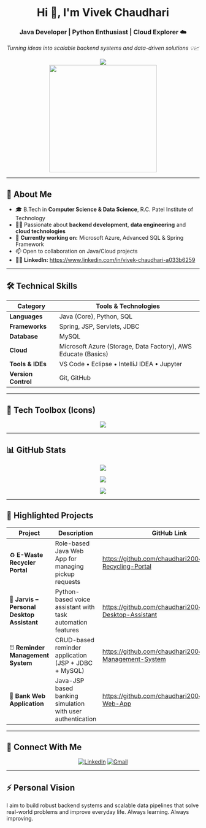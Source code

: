 <h1 align="center">Hi 👋, I'm Vivek Chaudhari</h1>
<h3 align="center">Java Developer | Python Enthusiast | Cloud Explorer ☁️</h3>
<p align="center"><i>Turning ideas into scalable backend systems and data-driven solutions 💡📈</i></p>

<div align="center">
  <img src="https://readme-typing-svg.demolab.com?font=Fira+Code&weight=500&size=22&pause=1000&center=true&vCenter=true&width=650&lines=Core+Java+%7C+Python+%7C+SQL;Spring+%7C+JSP+%7C+Servlets+%7C+JDBC;Azure+%7C+Git+%7C+Jupyter+%7C+MySQL;Data+Engineer+Mindset+%7C+Cloud+Explorer+%7C+Problem+Solver" />
</div>

<div align="center">
  <img src="https://media.giphy.com/media/qgQUggAC3Pfv687qPC/giphy.gif" width="280" />
</div>

---

## 🌟 About Me

- 🎓 B.Tech in **Computer Science & Data Science**, R.C. Patel Institute of Technology  
- 👨‍💻 Passionate about **backend development**, **data engineering** and **cloud technologies**  
- 🚀 **Currently working on:** Microsoft Azure, Advanced SQL & Spring Framework  
- 📫 Open to collaboration on Java/Cloud projects  
- 🧑‍💼 **LinkedIn:** https://www.linkedin.com/in/vivek-chaudhari-a033b6259

---

## 🛠️ Technical Skills

| Category | Tools & Technologies |
|--------|-----------------------|
| **Languages** | Java (Core), Python, SQL |
| **Frameworks** | Spring, JSP, Servlets, JDBC |
| **Database** | MySQL |
| **Cloud** | Microsoft Azure (Storage, Data Factory), AWS Educate (Basics) |
| **Tools & IDEs** | VS Code • Eclipse • IntelliJ IDEA • Jupyter |
| **Version Control** | Git, GitHub |

---

## 🧰 Tech Toolbox (Icons)

<p align="center">
  <img src="https://skillicons.dev/icons?i=java,python,mysql,azure,spring,git,github,jupyter" />
</p>

---

## 📊 GitHub Stats

<p align="center">
  <img src="https://github-readme-streak-stats.herokuapp.com/?user=chaudhari2004&theme=tokyonight" />
</p>
<p align="center">
  <img src="https://github-readme-stats.vercel.app/api?username=chaudhari2004&show_icons=true&theme=github_dark" />
</p>
<p align="center">
  <img src="https://github-readme-stats.vercel.app/api/top-langs/?username=chaudhari2004&layout=compact&theme=tokyonight" />
</p>

---

## 🚀 Highlighted Projects

| Project | Description | GitHub Link |
|--------|-------------|--------------|
| ♻️ **E-Waste Recycler Portal** | Role-based Java Web App for managing pickup requests | https://github.com/chaudhari2004/Ewaste-Recycling-Portal |
| 🤖 **Jarvis – Personal Desktop Assistant** | Python-based voice assistant with task automation features | https://github.com/chaudhari2004/Jarvis-Desktop-Assistant |
| ⏰ **Reminder Management System** | CRUD-based reminder application (JSP + JDBC + MySQL) | https://github.com/chaudhari2004/Reminder-Management-System |
| 🏦 **Bank Web Application** | Java-JSP based banking simulation with user authentication | https://github.com/chaudhari2004/Banking-Web-App |

---

## 🔗 Connect With Me

<p align="center">
  <a href="https://www.linkedin.com/in/vivek-chaudhari-a033b6259"><img src="https://img.shields.io/badge/-LinkedIn-blue?style=for-the-badge&logo=linkedin&logoColor=white" alt="LinkedIn"></a>
  <a href="mailto:chaudharivivek2004@gmail.com"><img src="https://img.shields.io/badge/-Gmail-red?style=for-the-badge&logo=gmail&logoColor=white" alt="Gmail"></a>
</p>

---

## ⚡ Personal Vision

I aim to build robust backend systems and scalable data pipelines that solve real-world problems and improve everyday life. Always learning. Always improving.

